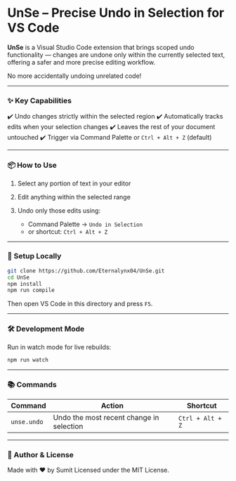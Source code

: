 # UnSe – Precise Undo in Selection for VS Code

**UnSe** is a Visual Studio Code extension that brings scoped undo functionality — changes are undone only within the currently selected text, offering a safer and more precise editing workflow.

No more accidentally undoing unrelated code!

---

### ✨ Key Capabilities

✔️ Undo changes strictly within the selected region
✔️ Automatically tracks edits when your selection changes
✔️ Leaves the rest of your document untouched
✔️ Trigger via Command Palette or `Ctrl + Alt + Z` (default)

---

### 📦 How to Use

1. Select any portion of text in your editor
2. Edit anything within the selected range
3. Undo only those edits using:

   * Command Palette → `Undo in Selection`
   * or shortcut: `Ctrl + Alt + Z`

---

### 🔧 Setup Locally

```bash
git clone https://github.com/Eternalynx04/UnSe.git
cd UnSe
npm install
npm run compile
```

Then open VS Code in this directory and press `F5`.

---

### 🛠 Development Mode

Run in watch mode for live rebuilds:

```bash
npm run watch
```

---

### 📚 Commands

| Command     | Action                                   | Shortcut         |
| ----------- | ---------------------------------------- | ---------------- |
| `unse.undo` | Undo the most recent change in selection | `Ctrl + Alt + Z` |

---

### 🙌 Author & License

Made with ❤️ by Sumit 
Licensed under the MIT License.
